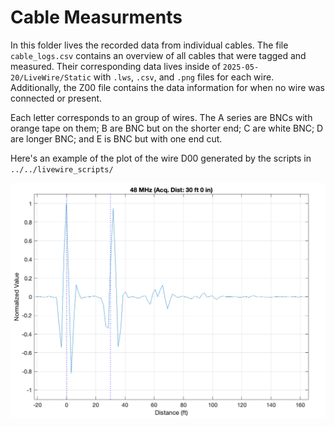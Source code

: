 # Cable Measurments

In this folder lives the recorded data from individual cables. The file `cable_logs.csv` contains an overview of all cables that were tagged and measured. Their corresponding data lives inside of `2025-05-20/LiveWire/Static` with `.lws`, `.csv`, and `.png` files for each wire. Additionally, the Z00 file contains the data information for when no wire was connected or present.

Each letter corresponds to an group of wires. The A series are BNCs with orange tape on them; B are BNC but on the shorter end; C are white BNC; D are longer BNC; and E is BNC but with one end cut.

Here's an example of the plot of the wire D00 generated by the scripts in `../../livewire_scripts/`

![D00 plot](./2025-05-20/LiveWire/Static/Plots/D00.png)
